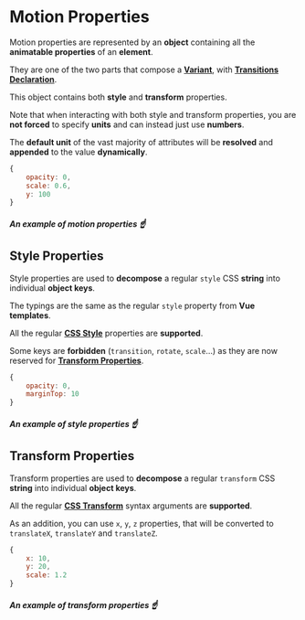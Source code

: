 # Motion Properties

Motion properties are represented by an **object** containing all the **animatable properties** of an **element**.

They are one of the two parts that compose a [**Variant**](/variants), with [**Transitions Declaration**](/transition-properties).

This object contains both **style** and **transform** properties.

Note that when interacting with both style and transform properties, you are **not forced** to specify **units** and can instead just use **numbers**.

The **default unit** of the vast majority of attributes will be **resolved** and **appended** to the value **dynamically**.

```javascript
{
    opacity: 0,
    scale: 0.6,
    y: 100
}
```

##### _An example of motion properties_ ☝️

## Style Properties

Style properties are used to **decompose** a regular `style` CSS **string** into individual **object keys**.

The typings are the same as the regular `style` property from **Vue templates**.

All the regular [**CSS Style**](https://developer.mozilla.org/fr/docs/Web/CSS/Reference) properties are **supported**.

Some keys are **forbidden** (`transition`, `rotate`, `scale`...) as they are now reserved for [**Transform Properties**](#transform-properties).

```javascript
{
    opacity: 0,
    marginTop: 10
}
```

##### _An example of style properties_ ☝️

## Transform Properties

Transform properties are used to **decompose** a regular `transform` CSS **string** into individual **object keys**.

All the regular [**CSS Transform**](https://developer.mozilla.org/en-US/docs/Web/CSS/transform#syntax) syntax arguments are **supported**.

As an addition, you can use `x`, `y`, `z` properties, that will be converted to `translateX`, `translateY` and `translateZ`.

```javascript
{
    x: 10,
    y: 20,
    scale: 1.2
}
```

##### _An example of transform properties_ ☝️
